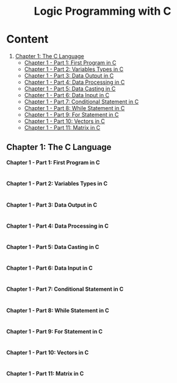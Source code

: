 <h1 align="center"> Logic Programming with C </h1>

# Content

1. [Chapter 1: The C Language](#chapter1)
    - [Chapter 1 - Part 1: First Program in C](#chapter1part1)
    - [Chapter 1 - Part 2: Variables Types in C](#chapter1part2)
    - [Chapter 1 - Part 3: Data Output in C](#chapter1part3)
    - [Chapter 1 - Part 4: Data Processing in C](#chapter1part4)
    - [Chapter 1 - Part 5: Data Casting in C](#chapter1part5)
    - [Chapter 1 - Part 6: Data Input in C](#chapter1part6)
    - [Chapter 1 - Part 7: Conditional Statement in C](#chapter1part7)
    - [Chapter 1 - Part 8: While Statement in C](#chapter1part8)
    - [Chapter 1 - Part 9: For Statement in C](#chapter1part9)
    - [Chapter 1 - Part 10: Vectors in C](#chapter1part10)
    - [Chapter 1 - Part 11: Matrix in C](#chapter1part11)
  
## <a name="chapter1"></a>Chapter 1: The C Language

#### <a name="chapter1part1"></a>Chapter 1 - Part 1: First Program in C

```c


```

#### <a name="chapter1part2"></a>Chapter 1 - Part 2: Variables Types in C

```c


```

#### <a name="chapter1part3"></a>Chapter 1 - Part 3: Data Output in C

```c


```

#### <a name="chapter1part4"></a>Chapter 1 - Part 4: Data Processing in C

```c


```

#### <a name="chapter1part5"></a>Chapter 1 - Part 5: Data Casting in C

```c


```

#### <a name="chapter1part6"></a>Chapter 1 - Part 6: Data Input in C

```c


```

#### <a name="chapter1part7"></a>Chapter 1 - Part 7: Conditional Statement in C

```c


```

#### <a name="chapter1part8"></a>Chapter 1 - Part 8: While Statement in C

```c


```

#### <a name="chapter1part9"></a>Chapter 1 - Part 9: For Statement in C

```c


```

#### <a name="chapter1part10"></a>Chapter 1 - Part 10: Vectors in C

```c


```

#### <a name="chapter1part11"></a>Chapter 1 - Part 11: Matrix in C

```c


```

<!-- URL's -->
